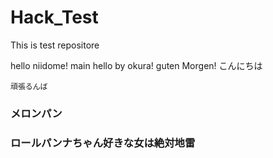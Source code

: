 # Hack_Test
This is test repositore

hello niidome!
main
hello by okura!
guten Morgen!
こんにちは
```
頑張るんば
```
### メロンパン
### ロールパンナちゃん好きな女は絶対地雷
